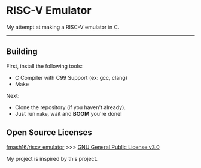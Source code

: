 # RISC-V Emulator
My attempt at making a RISC-V emulator in C.

<hr>

## Building
First, install the following tools:
- C Compiler with C99 Support (ex: gcc, clang)
- Make

Next:
- Clone the repository (if you haven't already).
- Just run `make`, wait and **BOOM** you're done!

## Open Source Licenses

[fmash16/riscv_emulator](https://github.com/fmash16/riscv_emulator.git) >>> [GNU General Public License v3.0](https://www.gnu.org/licenses/gpl-3.0.en.html)
<p>My project is inspired by this project.</p>

<!--
    https://fmash16.github.io/content/posts/riscv-emulator-in-c.html
    https://github.com/fmash16/riscv_emulator/blob/main/src/cpu.c
    https://www.cs.cornell.edu/courses/cs3410/2019sp/riscv/interpreter/
    https://book.rvemu.app/hardware-components/01-cpu.html
    https://riscvasm.lucasteske.dev/

-->